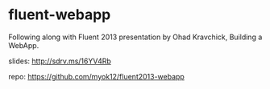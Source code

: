 fluent-webapp
=============

Following along with Fluent 2013 presentation by Ohad Kravchick, Building a WebApp.

slides:
http://sdrv.ms/16YV4Rb

repo:
https://github.com/myok12/fluent2013-webapp
